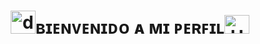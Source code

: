# <div align="center"><img alt="dsmark" height="37px" width="40px" src="https://c.tenor.com/P7zWdgA3E2EAAAAi/spunchbob-the-g.gif"></img>ʙɪᴇɴᴠᴇɴɪᴅᴏ ᴀ ᴍɪ ᴘᴇʀꜰɪʟ<img alt="Hola" height="30px" width="40px" src="https://emojipedia-us.s3.amazonaws.com/source/skype/289/ghost_1f47b.png"></img>

